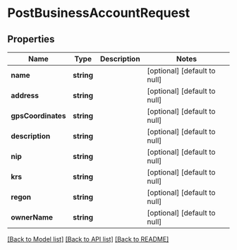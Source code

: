 # PostBusinessAccountRequest

## Properties
Name | Type | Description | Notes
------------ | ------------- | ------------- | -------------
**name** | **string** |  | [optional] [default to null]
**address** | **string** |  | [optional] [default to null]
**gpsCoordinates** | **string** |  | [optional] [default to null]
**description** | **string** |  | [optional] [default to null]
**nip** | **string** |  | [optional] [default to null]
**krs** | **string** |  | [optional] [default to null]
**regon** | **string** |  | [optional] [default to null]
**ownerName** | **string** |  | [optional] [default to null]

[[Back to Model list]](../README.md#documentation-for-models) [[Back to API list]](../README.md#documentation-for-api-endpoints) [[Back to README]](../README.md)


